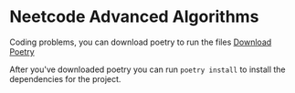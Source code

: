 # Neetcode Advanced Algorithms

Coding problems, you can download poetry to run the files [Download Poetry](https://python-poetry.org/docs/)

After you've downloaded poetry you can run `poetry install` to install the dependencies for the project.
